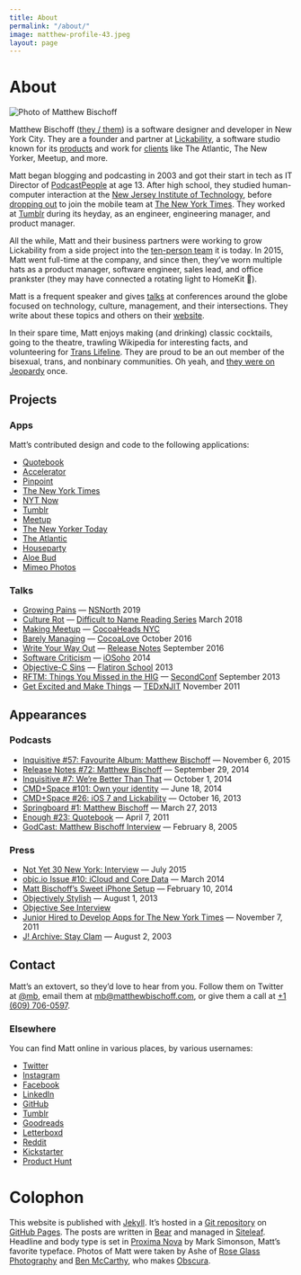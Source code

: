 ```yaml
---
title: About
permalink: "/about/"
image: matthew-profile-43.jpeg
layout: page
---
```


# About

![Photo of Matthew Bischoff](/uploads/matthew-profile-43.jpeg)

Matthew Bischoff ([they / them](https://pronoun.is/they)) is a software designer and developer in New York City. They are a founder and partner at [Lickability](https://lickability.com), a software studio known for its [products](https://lickability.com/products) and work for [clients](https://lickability.com/clients) like The Atlantic, The New Yorker, Meetup, and more.

Matt began blogging and podcasting in 2003 and got their start in tech as IT Director of [PodcastPeople](https://www.podcastpeople.com/) at age 13. After high school, they studied human-computer interaction at the [New Jersey Institute of Technology](https://www.njit.edu/), before [dropping out](https://matthewbischoff.com/don-t-go-to-college/) to join the mobile team at [The New York Times](https://www.nytimes.com/). They worked at [Tumblr](https://www.tumblr.com/) during its heyday, as an engineer, engineering manager, and product manager.

All the while, Matt and their business partners were working to grow Lickability from a side project into the [ten-person team](https://lickability.com/about) it is today. In 2015, Matt went full-time at the company, and since then, they’ve worn multiple hats as a product manager, software engineer, sales lead, and office prankster (they may have connected a rotating light to HomeKit 🚨).

Matt is a frequent speaker and gives [talks](https://matthewbischoff.com/category/talks/) at conferences around the globe focused on technology, culture, management, and their intersections. They write about these topics and others on their [website](https://matthewbischoff.com).

In their spare time, Matt enjoys making (and drinking) classic cocktails, going to the theatre, trawling Wikipedia for interesting facts, and volunteering for [Trans Lifeline](https://www.translifeline.org/). They are proud to be an out member of the bisexual, trans, and nonbinary communities. Oh yeah, and [they were on Jeopardy](https://www.j-archive.com/showgame.php?game_id=3342) once.

## Projects

### Apps

Matt’s contributed design and code to the following applications:

* [Quotebook](http://quotebookapp.com)
* [Accelerator](http://acceleratorapp.com)
* [Pinpoint](https://lickability.com/pinpoint)
* [The New York Times](https://apps.apple.com/us/app/the-new-york-times/id284862083)
* [NYT Now](https://www.niemanlab.org/2014/04/nyt-now-out-today-mixes-lots-of-good-mobile-centric-ideas-with-moments-of-caution/)
* [Tumblr](https://apps.apple.com/us/app/tumblr/id305343404)
* [Meetup](https://www.meetup.com/apps/)
* [The New Yorker Today](https://www.newyorker.com/today)
* [The Atlantic](https://apps.apple.com/us/app/the-atlantic-magazine/id397599894)
* [Houseparty](https://houseparty.com)
* [Aloe Bud](https://aloebud.com/)
* [Mimeo Photos](https://mimeophotos.com)

### Talks

* [Growing Pains](https://matthewbischoff.com/nsnorth/) — [NSNorth](https://nsnorth.ca) 2019
* [Culture Rot](https://matthewbischoff.com/culture-rot/) — [Difficult to Name Reading Series](http://www.ryansartor.com) March 2018
* [Making Meetup](https://speakerdeck.com/matthewbischoff/making-meetup-6-dot-0) — [CocoaHeads NYC](http://www.cocoaheadsnyc.org)
* [Barely Managing](https://matthewbischoff.com/barely-managing/) — [CocoaLove](https://cocoalove.org) October 2016
* [Write Your Way Out](https://matthewbischoff.com/write-your-way-out/) — [Release Notes](https://2016.releasenotes.tv) September 2016
* [Software Criticism](https://speakerdeck.com/matthewbischoff/software-criticism) — [iOSoho](http://www.meetup.com/iOSoho/events/145810582/) 2014
* [Objective-C Sins](https://speakerdeck.com/matthewbischoff/objective-c-sins) — [Flatiron School](http://flatironschool.com) 2013
* [RFTM: Things You Missed in the HIG](https://matthewbischoff.com/rtfm/) — [SecondConf](http://secondconf.com) September 2013
* [Get Excited and Make Things](https://speakerdeck.com/matthewbischoff/get-excited-and-make-things) —  [TEDxNJIT](https://www.youtube.com/watch?v=R1afhypdiBQ) November 2011

## Appearances

### Podcasts

* [Inquisitive #57: Favourite Album: Matthew Bischoff](https://www.relay.fm/inquisitive/57) — November 6, 2015
* [Release Notes #72: Matthew Bischoff](http://releasenotes.tv/72-matthew-bischoff/) — September 29, 2014
* [Inquisitive #7: We’re Better Than That](http://www.relay.fm/inquisitive/7) — October 1, 2014
* [CMD+Space #101: Own your identity](http://5by5.tv/cmdspace/101) — June 18, 2014
* [CMD+Space #26: iOS 7 and Lickability](http://5by5.tv/cmdspace/66) — October 16, 2013
* [Springboard #1: Matthew Bischoff](http://springboardshow.com/episodes/1) — March 27, 2013
* [Enough #23: Quotebook](http://minimalmac.com/enough/#ep23) — April 7, 2011
* [GodCast: Matthew Bischoff Interview](http://www.godcast.org/categories/behindTheScenes/2005/02/08.html#a349) —  February 8, 2005

### Press

* [Not Yet 30 New York: Interview](http://ny30ny.com/matthew-bischoff/) — July 2015
* [objc.io Issue #10: iCloud and Core Data](http://www.objc.io/issue-10/icloud-core-data.html) — March 2014
* [Matt Bischoff’s Sweet iPhone Setup](http://thesweetsetup.com/matt-bischoffs-sweet-iphone-setup/) — February 10, 2014
* [Objectively Stylish](http://open.blogs.nytimes.com/2013/08/01/objectively-stylish/) — August 1, 2013
* [Objective See Interview](http://www.objectivesee.com/matthew.bischoff.html)
* [Junior Hired to Develop Apps for The New York Times](http://www.njit.edu/features/sceneandheard/matt-bischoff.php) — November 7, 2011
* [J! Archive: Stay Clam](http://j-archive.com/help.php#stayclam) — August 2, 2003

## Contact

Matt’s an extovert, so they’d love to hear from you. Follow them on Twitter at [@mb](https://twitter.com/mb), email them at [mb@matthewbischoff.com](mailto:mb@matthewbischoff.com), or give them a call at <a href="tel:+16097060597">+1 (609) 706-0597</a>.

### Elsewhere

You can find Matt online in various places, by various usernames:

* [Twitter](https://twitter.com/mb)
* [Instagram](https://instagram/mattb)
* [Facebook](https://facebook.com/matthewbischoff)
* [LinkedIn](https://www.linkedin.com/in/matthewbischoff/)
* [GitHub](https://github.com/mattbischoff)
* [Tumblr](http://mttb.me)
* [Goodreads](https://goodreads.com/matthewbischoff)
* [Letterboxd](https://letterboxd.com/matthewbischoff/)
* [Reddit](http://www.reddit.com/user/matthewbischoff/)
* [Kickstarter](https://www.kickstarter.com/profile/matthewbischoff)
* [Product Hunt](https://www.producthunt.com/@mb)

# Colophon

This website is published with [Jekyll](https://jekyllrb.com). It’s hosted in a [Git repository](https://github.com/mattbischoff/matthewbischoff.com) on [GitHub Pages](https://pages.github.com). The posts are written in [Bear](https://bear.app) and managed in [Siteleaf](https://www.siteleaf.com). Headline and body type is set in [Proxima Nova](https://www.google.com/search?client=safari&rls=en&q=Proxima+Nova&ie=UTF-8&oe=UTF-8) by Mark Simonson, Matt’s favorite typeface. Photos of Matt were taken by Ashe of [Rose Glass Photography](https://www.roseglass.pictures) and [Ben McCarthy](https://twitter.com/benricem), who makes [Obscura](https://obscura.app).
